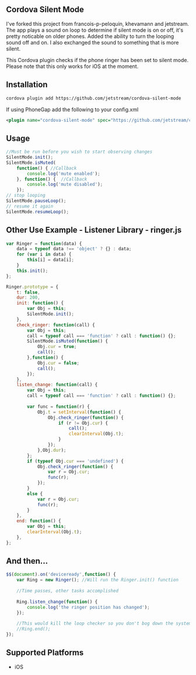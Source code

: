 ## Cordova Silent Mode

I've forked this project from francois-p-peloquin, khevamann and jetstream. The app plays a sound on loop to determine if silent mode is on or off, it's pretty noticable on older phones.  Added the ability to turn the looping sound off and on. I also exchanged the sound to something that is more silent.

This Cordova plugin checks if the phone ringer has been set to silent mode. Please note that this only works for iOS at the moment.

## Installation

```bash
cordova plugin add https://github.com/jetstream/cordova-silent-mode
```
If using PhoneGap add the following to your config.xml
```xml
<plugin name="cordova-silent-mode" spec="https://github.com/jetstream/cordova-silent-mode" />
```

## Usage

```js
//Must be run before you wish to start observing changes
SilentMode.init();
SilentMode.isMuted(
	function() { //Callback
		console.log('mute enabled'); 
	}, function() {  //Callback
		console.log('mute disabled'); 
	});
// stop looping
SilentMode.pauseLoop();
// resume it again
SilentMode.resumeLoop();
```

## Other Use Example - Listener Library - ringer.js

```js
var Ringer = function(data) {
	data = typeof data !== 'object' ? {} : data;
	for (var i in data) {
		this[i] = data[i];
	}
	this.init();
};

Ringer.prototype = {
	t: false,
	dur: 200,
	init: function() {
		var Obj = this;
		SilentMode.init();
	},
	check_ringer: function(call) {
		var Obj = this;
		call = typeof call === 'function' ? call : function() {};
		SilentMode.isMuted(function() {
			Obj.cur = true;
			call();
    	},function() {
    		Obj.cur = false;
			call();
    	});
	},
	listen_change: function(call) {
		var Obj = this;
		call = typeof call === 'function' ? call : function() {};
		
		var func = function(r) {
			Obj.t = setInterval(function() {
				Obj.check_ringer(function() {
					if (r != Obj.cur) {
						call();
						clearInterval(Obj.t);
					}
				});
			},Obj.dur);
		};
		if (typeof Obj.cur === 'undefined') {
			Obj.check_ringer(function() {
				var r = Obj.cur;
				func(r);
			});
		}
		else {
			var r = Obj.cur;
			func(r);
		}
	},
	end: function() {
		var Obj = this;
		clearInterval(Obj.t);
	},
};
```
## And then...

```js
$$(document).on('deviceready',function() {
	var Ring = new Ringer(); //Will run the Ringer.init() function
	
	//Time passes, other tasks accomplished
	
	Ring.listen_change(function() {
		console.log('the ringer position has changed');
	});
	
	//This would kill the loop checker so you don't bog down the system
	//Ring.end(); 
});
```

## Supported Platforms

- iOS
